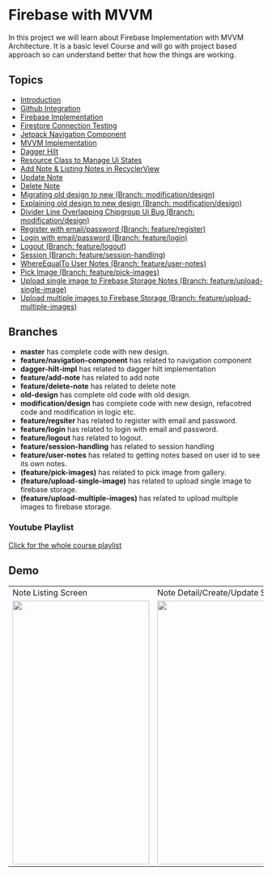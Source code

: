 # Firebase with MVVM

In this project we will learn about Firebase Implementation with MVVM Architecture. It is a basic level Course and will go with project based approach so can understand better that how the things are working.

## Topics

- [Introduction](https://www.youtube.com/watch?v=MNomjZf-8C8&list=PLIIWAqaTrNlg7q0cfajkBj8OwG60qpBVL&index=1&t=71s)
- [Github Integration](https://www.youtube.com/watch?v=-os2YCijeIA&list=PLIIWAqaTrNlg7q0cfajkBj8OwG60qpBVL&index=2)
- [Firebase Implementation](https://www.youtube.com/watch?v=jNrSNyNGskg&list=PLIIWAqaTrNlg7q0cfajkBj8OwG60qpBVL&index=3) 
- [Firestore Connection Testing](https://www.youtube.com/watch?v=vSFCqzc2dF8&list=PLIIWAqaTrNlg7q0cfajkBj8OwG60qpBVL&index=4)
- [Jetpack Navigation Component](https://www.youtube.com/watch?v=tOYHlI_by64&list=PLIIWAqaTrNlg7q0cfajkBj8OwG60qpBVL&index=5)
- [MVVM Implementation](https://www.youtube.com/watch?v=jy8QzgW1oYk&list=PLIIWAqaTrNlg7q0cfajkBj8OwG60qpBVL&index=7)
- [Dagger Hilt](https://www.youtube.com/watch?v=K65IyCMUbZg&list=PLIIWAqaTrNlg7q0cfajkBj8OwG60qpBVL&index=8)
- [Resource Class to Manage Ui States](https://www.youtube.com/watch?v=kv1YWtl9ILM&list=PLIIWAqaTrNlg7q0cfajkBj8OwG60qpBVL&index=9)
- [Add Note & Listing Notes in RecyclerView](https://www.youtube.com/watch?v=7ZNk87k441U&list=PLIIWAqaTrNlg7q0cfajkBj8OwG60qpBVL&index=10)
- [Update Note](https://www.youtube.com/watch?v=oHvPmOEKpjc&list=PLIIWAqaTrNlg7q0cfajkBj8OwG60qpBVL&index=11)
- [Delete Note](https://www.youtube.com/watch?v=ngvPIiDRRv0&list=PLIIWAqaTrNlg7q0cfajkBj8OwG60qpBVL&index=12)
- [Migrating old design to new (Branch: modification/design)](https://www.youtube.com/watch?v=DYCWfCOohsQ&list=PLIIWAqaTrNlg7q0cfajkBj8OwG60qpBVL&index=14)
- [Explaining old design to new design (Branch: modification/design)](https://www.youtube.com/watch?v=dDvcGichH04&list=PLIIWAqaTrNlg7q0cfajkBj8OwG60qpBVL&index=15)
- [Divider Line Overlapping Chipgroup Ui Bug (Branch: modification/design)](https://www.youtube.com/watch?v=T9mk9ivhIOw&list=PLIIWAqaTrNlg7q0cfajkBj8OwG60qpBVL&index=16)
- [Register with email/password (Branch: feature/register)](https://www.youtube.com/watch?v=xsEDL0Y3Ays&list=PLIIWAqaTrNlg7q0cfajkBj8OwG60qpBVL&index=17)
- [Login with email/password (Branch: feature/login)](https://www.youtube.com/watch?v=r48IHaYEJTk&list=PLIIWAqaTrNlg7q0cfajkBj8OwG60qpBVL&index=18)
- [Logout (Branch: feature/logout)](https://www.youtube.com/watch?v=uUMFHZEzGQE)
- [Session (Branch: feature/session-handling)](https://youtu.be/uP2R6Trij4A)
- [WhereEqualTo User Notes (Branch: feature/user-notes)](https://youtu.be/UWPz6344gb0)
- [Pick Image (Branch: feature/pick-images)](https://youtu.be/UWPz6344gb0)
- [Upload single image to Firebase Storage Notes (Branch: feature/upload-single-image)](https://youtu.be/UWPz6344gb0)
- [Upload multiple images to Firebase Storage (Branch: feature/upload-multiple-images)](https://youtu.be/UWPz6344gb0)


## Branches
- **master** has complete code with new design.
- **feature/navigation-component** has related to navigation component
- **dagger-hilt-impl** has related to dagger hilt implementation
- **feature/add-note** has related to add note
- **feature/delete-note** has related to delete note
- **old-design** has complete old code with old design.
- **modification/design** has complete code with new design, refacotred code and modification in logic etc.
- **feature/regsiter** has related to register with email and password.
- **feature/login** has related to login with email and password.
- **feature/logout** has related to logout.
- **feature/session-handling** has related to session handling
- **feature/user-notes** has related to getting notes based on user id to see its own notes.
- **(feature/pick-images)** has related to pick image from gallery.
- **(feature/upload-single-image)**  has related to upload single image to firebase storage.
- **(feature/upload-multiple-images)** has related to upload multiple images to firebase storage.



### Youtube Playlist
[Click for the whole course playlist](https://www.youtube.com/playlist?list=PLIIWAqaTrNlg7q0cfajkBj8OwG60qpBVL)

## Demo

<table>
  <tr>
    <td>Note Listing Screen</td>
     <td>Note Detail/Create/Update Screen</td>
  </tr>
  <tr>
    <td><img src="https://github.com/shahzadafridi/FirebaseWithMVVM/blob/master/note-taking-listing.jpg" width=270 height=520></td>
    <td><img src="https://github.com/shahzadafridi/FirebaseWithMVVM/blob/master/note-taking-detail.jpg" width=270 height=520></td>
  </tr>
 </table>




